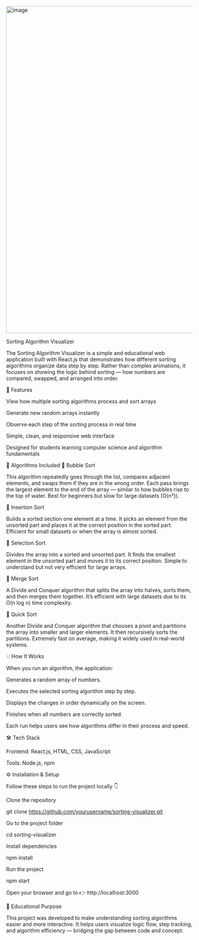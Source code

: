 <img width="1752" height="880" alt="image" src="https://github.com/user-attachments/assets/9e0df731-bd33-400c-8a48-2bee0a30d28e" />


Sorting Algorithm Visualizer

The Sorting Algorithm Visualizer is a simple and educational web application built with React.js that demonstrates how different sorting algorithms organize data step by step.
Rather than complex animations, it focuses on showing the logic behind sorting — how numbers are compared, swapped, and arranged into order.

🚀 Features

View how multiple sorting algorithms process and sort arrays

Generate new random arrays instantly

Observe each step of the sorting process in real time

Simple, clean, and responsive web interface

Designed for students learning computer science and algorithm fundamentals

🧠 Algorithms Included
🔹 Bubble Sort

This algorithm repeatedly goes through the list, compares adjacent elements, and swaps them if they are in the wrong order.
Each pass brings the largest element to the end of the array — similar to how bubbles rise to the top of water.
Best for beginners but slow for large datasets (O(n²)).

🔹 Insertion Sort

Builds a sorted section one element at a time.
It picks an element from the unsorted part and places it at the correct position in the sorted part.
Efficient for small datasets or when the array is almost sorted.

🔹 Selection Sort

Divides the array into a sorted and unsorted part.
It finds the smallest element in the unsorted part and moves it to its correct position.
Simple to understand but not very efficient for large arrays.

🔹 Merge Sort

A Divide and Conquer algorithm that splits the array into halves, sorts them, and then merges them together.
It’s efficient with large datasets due to its O(n log n) time complexity.

🔹 Quick Sort

Another Divide and Conquer algorithm that chooses a pivot and partitions the array into smaller and larger elements.
It then recursively sorts the partitions.
Extremely fast on average, making it widely used in real-world systems.

💡 How It Works

When you run an algorithm, the application:

Generates a random array of numbers.

Executes the selected sorting algorithm step by step.

Displays the changes in order dynamically on the screen.

Finishes when all numbers are correctly sorted.

Each run helps users see how algorithms differ in their process and speed.

🛠️ Tech Stack

Frontend: React.js, HTML, CSS, JavaScript

Tools: Node.js, npm

⚙️ Installation & Setup

Follow these steps to run the project locally 👇

Clone the repository

git clone https://github.com/yourusername/sorting-visualizer.git


Go to the project folder

cd sorting-visualizer


Install dependencies

npm install


Run the project

npm start


Open your browser and go to
👉 http://localhost:3000

🎯 Educational Purpose

This project was developed to make understanding sorting algorithms easier and more interactive.
It helps users visualize logic flow, step tracking, and algorithm efficiency — bridging the gap between code and concept.

